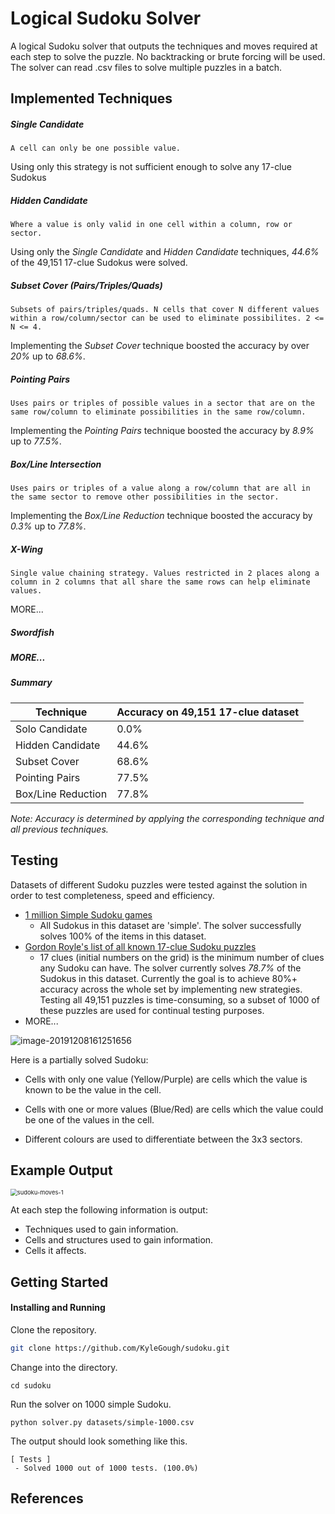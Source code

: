 # Logical Sudoku Solver


A logical Sudoku solver that outputs the techniques and moves required at each step to solve the puzzle. No backtracking or brute forcing will be used. The solver can read .csv files to solve multiple puzzles in a batch.



## Implemented Techniques ##



##### Single Candidate #####

```
A cell can only be one possible value.
```

Using only this strategy is not sufficient enough to solve any 17-clue Sudokus



##### Hidden Candidate ###

```
Where a value is only valid in one cell within a column, row or sector. 
```

Using only the *Single Candidate* and *Hidden Candidate* techniques, *44.6%* of the 49,151 17-clue Sudokus were solved.



##### Subset Cover (Pairs/Triples/Quads) #####

``` 
Subsets of pairs/triples/quads. N cells that cover N different values within a row/column/sector can be used to eliminate possibilites. 2 <= N <= 4.
```

 Implementing the *Subset Cover* technique boosted the accuracy by over *20%* up to *68.6%*.



##### Pointing Pairs #####

```
Uses pairs or triples of possible values in a sector that are on the same row/column to eliminate possibilities in the same row/column.
```

Implementing the *Pointing Pairs* technique boosted the accuracy by *8.9%* up to *77.5%*. 



##### Box/Line Intersection #####

``` 
Uses pairs or triples of a value along a row/column that are all in the same sector to remove other possibilities in the sector.
```

Implementing the *Box/Line Reduction* technique boosted the accuracy by *0.3%* up to *77.8%*.



##### X-Wing #####

``` 
Single value chaining strategy. Values restricted in 2 places along a column in 2 columns that all share the same rows can help eliminate values.
```

MORE...



##### Swordfish #####



##### MORE... #####



##### Summary #####

| Technique          | Accuracy on 49,151 17-clue dataset |
| ------------------ | ---------------------------------- |
| Solo Candidate     | 0.0%                               |
| Hidden Candidate   | 44.6%                              |
| Subset Cover       | 68.6%                              |
| Pointing Pairs     | 77.5%                              |
| Box/Line Reduction | 77.8%                              |

*Note: Accuracy is determined by applying the corresponding technique and all previous techniques.*



## Testing ##



Datasets of different Sudoku puzzles were tested against the solution in order to test completeness, speed and efficiency.

- [1 million Simple Sudoku games][1]
  - All Sudokus in this dataset are 'simple'. The solver successfully solves 100% of the items in this dataset.
- [Gordon Royle's list of all known 17-clue Sudoku puzzles][2]
  - 17 clues (initial numbers on the grid) is the minimum number of clues any Sudoku can have. The solver currently solves *78.7%* of the Sudokus in this dataset. Currently the goal is to achieve 80%+ accuracy across the whole set by implementing new strategies. Testing all 49,151 puzzles is time-consuming, so a subset of 1000 of these puzzles are used for continual testing purposes.
- MORE...



![image-20191208161251656](/home/kyle/.config/Typora/typora-user-images/image-20191208161251656.png)



Here is a partially solved Sudoku:

* Cells with only one value (Yellow/Purple) are cells which the value is known to be the value in the cell.

* Cells with one or more values (Blue/Red) are cells which the value could be one of the values in the cell.
* Different colours are used to differentiate between the 3x3 sectors.



## Example Output



<img src="/home/kyle/Pictures/sudoku-moves-1.png" alt="sudoku-moves-1" style="zoom: 67%;" />



At each step the following information is output:

* Techniques used to gain information.
* Cells and structures used to gain information.
* Cells it affects.



## Getting Started ##



#### Installing and Running ####

Clone the repository.

``` bash
git clone https://github.com/KyleGough/sudoku.git
```



Change into the directory.

``` git
cd sudoku
```



Run the solver on 1000 simple Sudoku.

``` git
python solver.py datasets/simple-1000.csv
```



The output should look something like this.

```
[ Tests ]
 - Solved 1000 out of 1000 tests. (100.0%)
```



## References ##

[1]: https://www.kaggle.com/bryanpark/sudoku	"1,000,000 Sudoku"
[2]: http://staffhome.ecm.uwa.edu.au/~00013890/sudokumin.php	"17-Clue Sudokus"